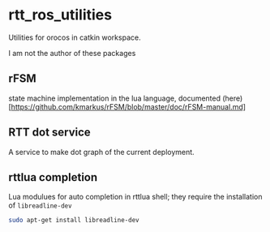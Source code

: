 # rtt_ros_utilities
Utilities for orocos in catkin workspace.

I am not the author of these packages

## rFSM 
state machine implementation in the lua language, documented (here)[https://github.com/kmarkus/rFSM/blob/master/doc/rFSM-manual.md]

## RTT dot service
A service to make dot graph of the current deployment.

## rttlua completion
Lua modulues for auto completion in rttlua shell; they require the installation of `libreadline-dev`

```bash
sudo apt-get install libreadline-dev
```

